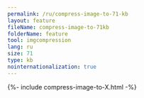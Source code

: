 ```yaml
---
permalink: /ru/compress-image-to-71-kb
layout: feature
fileName: compress-image-to-71kb
folderName: feature
tool: imgcompression
lang: ru
size: 71
type: kb
nointernationalization: true
---
```

{%- include compress-image-to-X.html -%}
      